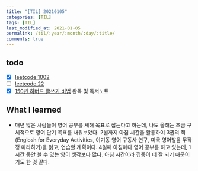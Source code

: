 ```yaml
---
title: "[TIL] 20210105"
categories: [TIL]
tags: [TIL]
last_modified_at: 2021-01-05
permalink: /til/:year/:month/:day/:title/
comments: true
---
```


## todo

- [x] [leetcode 1002](https://leetcode.com/problems/find-common-characters/)
- [ ] [leetcode 22](https://leetcode.com/problems/generate-parentheses/)
- [x] [150년 하버드 글쓰기 비법]() 완독 및 독서노트

## What I learned

- 매년 많은 사람들이 영어 공부를 새해 목표로 잡는다고 하는데, 나도 올해는 조금 구체적으로 영어 단기 목표를 새워보았다. 2월까지 아침 시간을 활용하여 3권의 책 (Englosh for Everyday Activities, 이기동 영어 구동사 연구, 미국 영어발음 무작정 따라하기)을 읽고, 연습할 계획이다.
  4일째 아침마다 영어 공부를 하고 있는데, 1시간 동안 볼 수 있는 양이 생각보다 많다. 아침 시간이라 집중이 더 잘 되기 때문이기도 한 것 같다.
